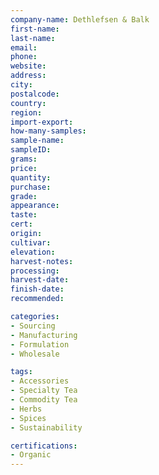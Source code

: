 ```yaml
---
company-name: Dethlefsen & Balk 
first-name: 
last-name: 
email: 
phone: 
website: 
address: 
city: 
postalcode: 
country: 
region: 
import-export: 
how-many-samples:
sample-name:
sampleID:
grams:
price:
quantity:
purchase:
grade:
appearance:
taste:
cert:
origin:
cultivar:
elevation:
harvest-notes:
processing:
harvest-date:
finish-date:
recommended:

categories:
- Sourcing
- Manufacturing
- Formulation
- Wholesale

tags:
- Accessories
- Specialty Tea
- Commodity Tea
- Herbs
- Spices
- Sustainability 

certifications:
- Organic
---
```


 
